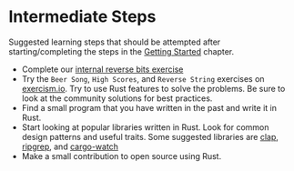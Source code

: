 # Intermediate Steps
Suggested learning steps that should be attempted after starting/completing the steps in the [Getting Started](ch02_01_getting_started.md) chapter.

- Complete our [internal reverse bits exercise](http://bitbucket.syncroness.com:7990/projects/SYN/repos/rust_exercise_reversebits/browse)
- Try the `Beer Song`, `High Scores`, and `Reverse String` exercises on [exercism.io](https://exercism.io/tracks/rust). Try to use Rust features to solve the problems. Be sure to look at the community solutions for best practices.
- Find a small program that you have written in the past and write it in Rust.
- Start looking at popular libraries written in Rust. Look for common design patterns and useful traits. Some suggested libraries are [clap](https://docs.rs/clap/2.33.3/clap/index.html), [ripgrep](https://github.com/BurntSushi/ripgrep), and [cargo-watch](https://github.com/passcod/cargo-watch)
- Make a small contribution to open source using Rust.
